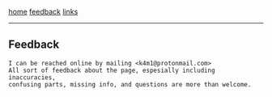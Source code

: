[home](/) [feedback](/feedback) [links](/links)

-----------------------------------------------------------------------------

## Feedback
	I can be reached online by mailing <k4m1@protonmail.com>
	All sort of feedback about the page, espesially including inaccuracies,
	confusing parts, missing info, and questions are more than welcome.


